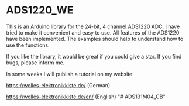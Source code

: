 # ADS1220_WE

This is an Arduino library for the 24-bit, 4 channel ADS1220 ADC. I have tried to make it convenient and easy to use. All features of the ADS1220 have been implemented. The examples should help to understand how to use the functions.

If you like the library, it would be great if you could give a star. If you find bugs, please inform me.

In some weeks I will publish a tutorial on my website:

https://wolles-elektronikkiste.de/        (German) 

https://wolles-elektronikkiste.de/en/     (English)
"# ADS131M04_CB" 
